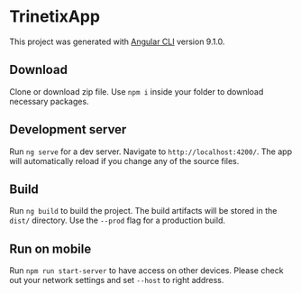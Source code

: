 # TrinetixApp

This project was generated with [Angular CLI](https://github.com/angular/angular-cli) version 9.1.0.

## Download

Clone or download zip file. Use `npm i` inside your folder to download necessary packages.

##

## Development server

Run `ng serve` for a dev server. Navigate to `http://localhost:4200/`. The app will automatically reload if you change any of the source files.



## Build

Run `ng build` to build the project. The build artifacts will be stored in the `dist/` directory. Use the `--prod` flag for a production build.


## Run on mobile

Run `npm run start-server` to have access on other devices. Please check out your network settings and set `--host`  to right address.